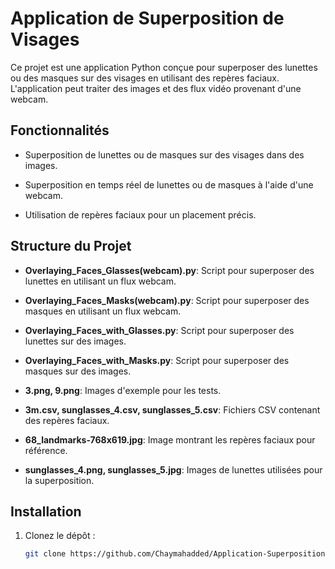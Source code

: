 # Application de Superposition de Visages

Ce projet est une application Python conçue pour superposer des lunettes ou des masques sur des visages en utilisant des repères faciaux. L'application peut traiter des images et des flux vidéo provenant d'une webcam.

## Fonctionnalités


- Superposition de lunettes ou de masques sur des visages dans des images.
- Superposition en temps réel de lunettes ou de masques à l'aide d'une webcam.

- Utilisation de repères faciaux pour un placement précis.

## Structure du Projet


- **Overlaying_Faces_Glasses(webcam).py**: Script pour superposer des lunettes en utilisant un flux webcam.
- **Overlaying_Faces_Masks(webcam).py**: Script pour superposer des masques en utilisant un flux webcam.

- **Overlaying_Faces_with_Glasses.py**: Script pour superposer des lunettes sur des images.
- **Overlaying_Faces_with_Masks.py**: Script pour superposer des masques sur des images.

- **3.png, 9.png**: Images d'exemple pour les tests.
- **3m.csv, sunglasses_4.csv, sunglasses_5.csv**: Fichiers CSV contenant des repères faciaux.

- **68_landmarks-768x619.jpg**: Image montrant les repères faciaux pour référence.
- **sunglasses_4.png, sunglasses_5.jpg**: Images de lunettes utilisées pour la superposition.

## Installation


1. Clonez le dépôt :
   ```bash
   git clone https://github.com/Chaymahadded/Application-Superposition-Visages.git
